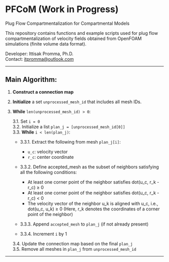 # PFCoM (Work in Progress)
Plug Flow Compartmentalization for Compartmental Models

This repository contains functions and example scripts used for plug flow compartmentalization of velocity fields obtained from OpenFOAM simulations (finite volume data format).

Developer: Ittisak Promma, Ph.D.\
Contact: itpromma@outlook.com

---
## Main Algorithm:

1. **Construct a connection map**

2. **Initialize** a set `unprocessed_mesh_id` that includes all mesh IDs.

3. **While** `len(unprocessed_mesh_id) > 0`:

   3.1. Set `i = 0`\
   3.2. Initialize a list `plan_j = [unprocessed_mesh_id[0]]`\
   3.3. **While** `i < len(plan_j)`:

   - 3.3.1. Extract the following from mesh `plan_j[i]`:
     - `u_c`: velocity vector
     - `r_c`: center coordinate

   - 3.3.2. Define accepted_mesh as the subset of neighbors satisfying all the following conditions:
        - At least one corner point of the neighbor satisfies dot(u_c, r_k - r_c) ≥ 0
        - At least one corner point of the neighbor satisfies dot(u_c, r_k - r_c) < 0
        - The velocity vector of the neighbor u_k is aligned with u_c, i.e., dot(u_c, u_k) ≥ 0
        (Here, r_k denotes the coordinates of a corner point of the neighbor)

   - 3.3.3. Append `accepted_mesh` to `plan_j` (if not already present) 
   - 3.3.4. Increment `i` by 1

    3.4. Update the connection map based on the final `plan_j`\
    3.5. Remove all meshes in `plan_j` from `unprocessed_mesh_id`
---

